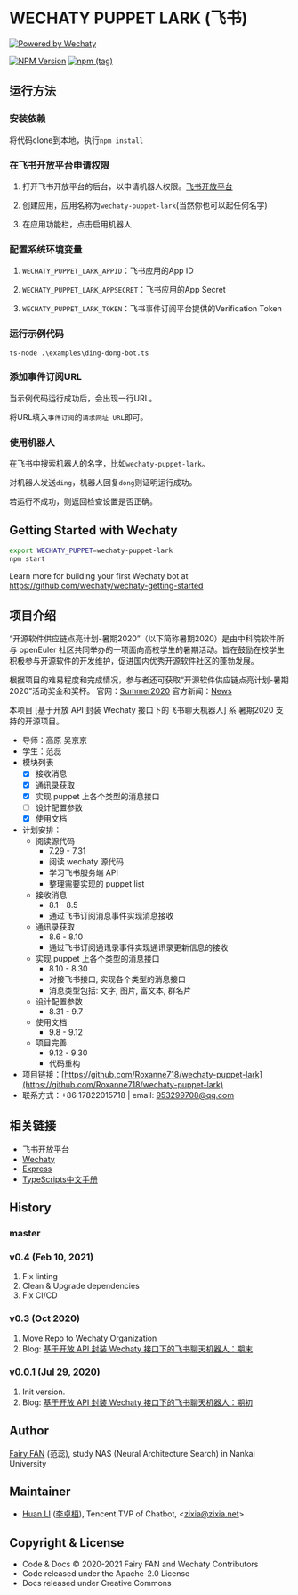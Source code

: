 # WECHATY PUPPET LARK (飞书)

[![Powered by Wechaty](https://img.shields.io/badge/Powered%20By-Wechaty-brightgreen.svg)](https://wechaty.js.org)

[![NPM Version](https://badge.fury.io/js/wechaty-puppet-lark.svg)](https://badge.fury.io/js/wechaty-puppet-lark)
[![npm (tag)](https://img.shields.io/npm/v/wechaty-puppet-lark/next.svg)](https://www.npmjs.com/package/wechaty-puppet-lark?activeTab=versions)

## 运行方法

### 安装依赖

将代码clone到本地，执行`npm install`

### 在飞书开放平台申请权限

1. 打开飞书开放平台的后台，以申请机器人权限。[飞书开放平台](https://open.feishu.cn/app)

2. 创建应用，应用名称为`wechaty-puppet-lark`(当然你也可以起任何名字)

3. 在应用功能栏，点击启用机器人

### 配置系统环境变量

1. `WECHATY_PUPPET_LARK_APPID`：飞书应用的App ID

2. `WECHATY_PUPPET_LARK_APPSECRET`：飞书应用的App Secret

3. `WECHATY_PUPPET_LARK_TOKEN`：飞书事件订阅平台提供的Verification Token

### 运行示例代码

`ts-node .\examples\ding-dong-bot.ts`

### 添加事件订阅URL

当示例代码运行成功后，会出现一行URL。

将URL填入`事件订阅`的`请求网址 URL`即可。

### 使用机器人

在飞书中搜索机器人的名字，比如`wechaty-puppet-lark`。

对机器人发送`ding`，机器人回复`dong`则证明运行成功。

若运行不成功，则返回检查设置是否正确。

## Getting Started with Wechaty

```sh
export WECHATY_PUPPET=wechaty-puppet-lark
npm start
```

Learn more for building your first Wechaty bot at <https://github.com/wechaty/wechaty-getting-started>

## 项目介绍

“开源软件供应链点亮计划-暑期2020”（以下简称暑期2020）是由中科院软件所与 openEuler 社区共同举办的一项面向高校学生的暑期活动。旨在鼓励在校学生积极参与开源软件的开发维护，促进国内优秀开源软件社区的蓬勃发展。

根据项目的难易程度和完成情况，参与者还可获取“开源软件供应链点亮计划-暑期2020”活动奖金和奖杯。
官网：[Summer2020](https://isrc.iscas.ac.cn/summer2020) 官方新闻：[News](http://www.iscas.ac.cn/xshd2016/xshy2016/202004/t20200426_5563484.html)

本项目 [基于开放 API 封装 Wechaty 接口下的飞书聊天机器人] 系 暑期2020 支持的开源项目。

- 导师：高原 吴京京
- 学生：范蕊
- 模块列表
  - [x] 接收消息
  - [x] 通讯录获取
  - [x] 实现 puppet 上各个类型的消息接口
  - [ ] 设计配置参数
  - [x] 使用文档
- 计划安排：
  - 阅读源代码
    - 7.29 - 7.31
    - 阅读 wechaty 源代码
    - 学习飞书服务端 API
    - 整理需要实现的 puppet list
  - 接收消息
    - 8.1 - 8.5
    - 通过飞书订阅消息事件实现消息接收
  - 通讯录获取
    - 8.6 - 8.10
    - 通过飞书订阅通讯录事件实现通讯录更新信息的接收
  - 实现 puppet 上各个类型的消息接口
    - 8.10 - 8.30
    - 对接飞书接口, 实现各个类型的消息接口
    - 消息类型包括: 文字, 图片, 富文本, 群名片
  - 设计配置参数
    - 8.31 - 9.7
  - 使用文档
    - 9.8 - 9.12
  - 项目完善
    - 9.12 - 9.30
    - 代码重构
- 项目链接：[https://github.com/Roxanne718/wechaty-puppet-lark](https://github.com/Roxanne718/wechaty-puppet-lark)
- 联系方式：+86 17822015718 | email: 953299708@qq.com

## 相关链接

- [飞书开放平台](https://open.feishu.cn/document/ukTMukTMukTM/uUTNz4SN1MjL1UzM)
- [Wechaty](https://wechaty.js.org/v/zh/)
- [Express](https://www.runoob.com/nodejs/nodejs-express-framework.html)
- [TypeScripts中文手册](https://www.tslang.cn/docs/handbook/basic-types.html)

## History

### master

### v0.4 (Feb 10, 2021)

1. Fix linting
1. Clean & Upgrade dependencies
1. Fix CI/CD

### v0.3 (Oct 2020)

1. Move Repo to Wechaty Organization
1. Blog: [基于开放 API 封装 Wechaty 接口下的飞书聊天机器人：期末](https://wechaty.js.org/2020/09/30/wechaty-puppet-lark-final-blog/)

### v0.0.1 (Jul 29, 2020)

1. Init version.
1. Blog: [基于开放 API 封装 Wechaty 接口下的飞书聊天机器人：期初](https://wechaty.js.org/2020/07/29/wechaty-puppet-lark-plan-blog/)

## Author

[Fairy FAN](https://github.com/Roxanne718) (范蕊), study NAS (Neural Architecture Search) in Nankai University

## Maintainer

- [Huan LI](https://github.com/huan) ([李卓桓](http://linkedin.com/in/zixia)), Tencent TVP of Chatbot, \<zixia@zixia.net\>

## Copyright & License

- Code & Docs © 2020-2021 Fairy FAN and Wechaty Contributors
- Code released under the Apache-2.0 License
- Docs released under Creative Commons

